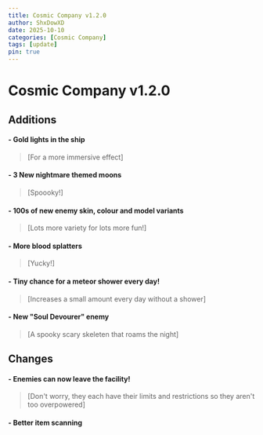 ```yaml
---
title: Cosmic Company v1.2.0
author: ShxDowXD
date: 2025-10-10
categories: [Cosmic Company]
tags: [update]
pin: true
---
```

# Cosmic Company v1.2.0

## Additions
#### - **Gold lights in the ship**
  > [For a more immersive effect]
#### - **3 New nightmare themed moons**
  > [Spoooky!]
#### - **100s of new enemy skin, colour and model variants**
  > [Lots more variety for lots more fun!]
#### - **More blood splatters**
  > [Yucky!]
#### - **Tiny chance for a meteor shower every day!**
  > [Increases a small amount every day without a shower]
#### - **New "Soul Devourer" enemy**
  > [A spooky scary skeleten that roams the night]

## Changes

#### - **Enemies can now leave the facility!**
  > [Don't worry, they each have their limits and restrictions so they aren't too overpowered]
#### - **Better item scanning**

